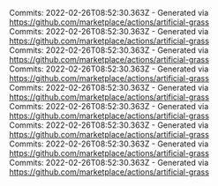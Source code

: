 Commits: 2022-02-26T08:52:30.363Z - Generated via https://github.com/marketplace/actions/artificial-grass
<br>
Commits: 2022-02-26T08:52:30.363Z - Generated via https://github.com/marketplace/actions/artificial-grass
<br>
Commits: 2022-02-26T08:52:30.363Z - Generated via https://github.com/marketplace/actions/artificial-grass
<br>
Commits: 2022-02-26T08:52:30.363Z - Generated via https://github.com/marketplace/actions/artificial-grass
<br>
Commits: 2022-02-26T08:52:30.363Z - Generated via https://github.com/marketplace/actions/artificial-grass
<br>
Commits: 2022-02-26T08:52:30.363Z - Generated via https://github.com/marketplace/actions/artificial-grass
<br>
Commits: 2022-02-26T08:52:30.363Z - Generated via https://github.com/marketplace/actions/artificial-grass
<br>
Commits: 2022-02-26T08:52:30.363Z - Generated via https://github.com/marketplace/actions/artificial-grass
<br>
Commits: 2022-02-26T08:52:30.363Z - Generated via https://github.com/marketplace/actions/artificial-grass
<br>
